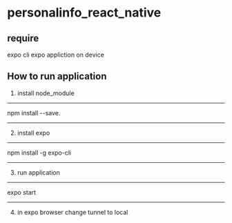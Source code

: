 # personalinfo_react_native

require
------------------------------------------------------------------------------------------------------------------------------------------
expo cli
expo appliction on device


How to run application
------------------------------------------------------------------------------------------------------------------------------------------

1. install node_module
------------------------------------------------------------------------------------------------------------------------------------------
npm install --save. 


------------------------------------------------------------------------------------------------------------------------------------------
2. install expo 
------------------------------------------------------------------------------------------------------------------------------------------
npm install -g expo-cli

------------------------------------------------------------------------------------------------------------------------------------------
3. run application
------------------------------------------------------------------------------------------------------------------------------------------
 expo start

------------------------------------------------------------------------------------------------------------------------------------------
4. in expo browser change tunnel to local 




